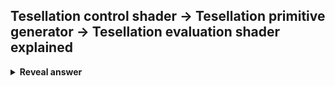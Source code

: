 ## Tesellation control shader -&gt; Tesellation&nbsp;primitive generator -&gt; Tesellation&nbsp;evaluation shader<br>explained
<details>
<summary><b>Reveal answer</b></summary>
Tessellation control shader (TCS):<br>- determines how much tessellation to do<br>- Ensuring contuinity across patches<br><br>Tessellation primitive generator takes the input patch and subdivides it based on values computed by the TCS<br><br>The Tessellation Evaluation Shader (TES) takes the tessellated patch and computes the vertex values for each generated vertex
</details>
